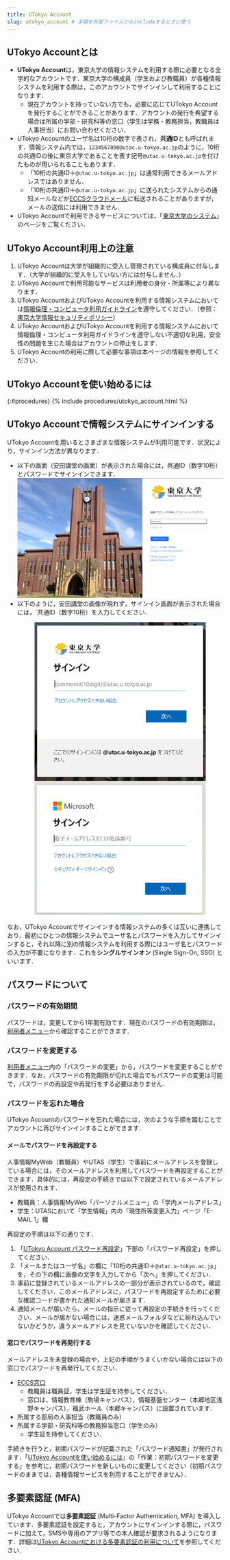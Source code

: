 ```yaml
---
title: UTokyo Account
slug: utokyo_account # 手順を外部ファイルからincludeするときに使う
---
```


## UTokyo Accountとは
- **UTokyo Account**は，東京大学の情報システムを利用する際に必要となる全学的なアカウントです．東京大学の構成員（学生および教職員）が各種情報システムを利用する際は，このアカウントでサインインして利用することになります．
  - 現在アカウントを持っていない方でも，必要に応じてUTokyo Accountを発行することができることがあります．アカウントの発行を希望する場合は所属の学部・研究科等の窓口（学生は学務・教務担当，教職員は人事担当）にお問い合わせください．
- UTokyo Accountのユーザ名は10桁の数字で表され，**共通ID**とも呼ばれます．情報システム内では，`1234567890@utac.u-tokyo.ac.jp`のように，10桁の共通IDの後に東京大学であることを表す記号`@utac.u-tokyo.ac.jp`を付けたものが用いられることもあります．
  - 「10桁の共通ID＋`@utac.u-tokyo.ac.jp`」は通常利用できるメールアドレスではありません．
  - 「10桁の共通ID＋`@utac.u-tokyo.ac.jp`」に送られたシステムからの通知メールなどが[ECCSクラウドメール](/eccs_cloud_email)に転送されることがありますが，メールの送信には利用できません． 
- UTokyo Accountで利用できるサービスについては，「[東京大学のシステム](/systems)」のページをご覧ください．

## UTokyo Account利用上の注意
1. UTokyo Accountは大学が組織的に受入し管理されている構成員に付与します．（大学が組織的に受入をしていない方には付与しません．）
1. UTokyo Accountで利用可能なサービスは利用者の身分・所属等により異なります．
1. UTokyo AccountおよびUTokyo Accountを利用する情報システムにおいては[情報倫理・コンピュータ利用ガイドライン](https://www.u-tokyo.ac.jp/content/400156696.pdf)を遵守してください．（参照：[東京大学情報セキュリティポリシー](https://www.u-tokyo.ac.jp/gen03/public16_j.html)）
1. UTokyo AccountおよびUTokyo Accountを利用する情報システムにおいて情報倫理・コンピュータ利用ガイドラインを遵守しない不適切な利用，安全性の問題を生じた場合はアカウントの停止をします．
1. UTokyo Accountの利用に際して必要な事項は本ページの情報を参照してください．

## UTokyo Accountを使い始めるには
{:#procedures}
{% include procedures/utokyo_account.html %}

## UTokyo Accountで情報システムにサインインする
UTokyo Accountを用いるとさまざまな情報システムが利用可能です．状況により，サインイン方法が異なります．

- 以下の画面（安田講堂の画面）が表示された場合には，共通ID（数字10桁）とパスワードでサインインできます．
![](img/signin-yasuda.png)
- 以下のように，安田講堂の画像が現れず，サインイン画面が表示された場合には，`共通ID（数字10桁）を入力してください．
    <figure class="gallery">
        <img src="img/signin-utac-01.png">
        <img src="img/signin-utac-02.png">
    </figure>

なお，UTokyo Accountでサインインする情報システムの多くは互いに連携しており，最初にひとつの情報システムでユーザ名とパスワードを入力してサインインすると，それ以降に別の情報システムを利用する際にはユーザ名とパスワードの入力が不要になります．これを**シングルサインオン** (Single Sign-On, SSO) といいます．

## パスワードについて
### パスワードの有効期間
パスワードは，変更してから1年間有効です．現在のパスワードの有効期限は，[利用者メニュー](https://utacm.adm.u-tokyo.ac.jp/webmtn/LoginServlet)から確認することができます．

### パスワードを変更する
[利用者メニュー](https://utacm.adm.u-tokyo.ac.jp/webmtn/LoginServlet)内の「パスワードの変更」から，パスワードを変更することができます．なお，パスワードの有効期限が切れた場合でもパスワードの変更は可能で，パスワードの再設定や再発行をする必要はありません．

### パスワードを忘れた場合
UTokyo Accountのパスワードを忘れた場合には，次のような手順を踏むことでアカウントに再びサインインすることができます．

#### メールでパスワードを再設定する
人事情報MyWeb（教職員）やUTAS（学生）で事前にメールアドレスを登録している場合には，そのメールアドレスを利用してパスワードを再設定することができます．具体的には，再設定の手続きでは以下で設定されているメールアドレスが使用されます．

- 教職員：人事情報MyWeb「パーソナルメニュー」の「学内メールアドレス」
- 学生：UTASにおいて「学生情報」内の「現住所等変更入力」ページ「E-MAIL 1」欄

再設定の手順は以下の通りです．

1. 「[UTokyo Account パスワード再設定](https://utacm.adm.u-tokyo.ac.jp/webmtn/multi/jpn/reset.html)」下部の「パスワード再設定」を押してください．
1. 「メールまたはユーザ名」の欄に「10桁の共通ID＋`@utac.u-tokyo.ac.jp`」を，その下の欄に画像の文字を入力してから「次へ」を押してください．
1. 事前に登録されているメールアドレスの一部分が表示されているので，確認してください．このメールアドレスに，パスワードを再設定するために必要な確認コードが書かれた通知メールが届きます．
1. 通知メールが届いたら，メールの指示に従って再設定の手続きを行ってください．メールが届かない場合には，迷惑メールフォルダなどに紛れ込んでいないかどうか，違うメールアドレスを見ていないかを確認してください．

#### 窓口でパスワードを再発行する
メールアドレスを未登録の場合や，上記の手順がうまくいかない場合には以下の窓口でパスワードを再発行してください．

- [ECCS窓口](https://www.ecc.u-tokyo.ac.jp/map.html)
    - 教職員は職員証，学生は学生証を持参してください．
    - 窓口は，情報教育棟（駒場キャンパス），情報基盤センター（本郷地区浅野キャンパス），福武ホール（本郷キャンパス）に設置されています．
- 所属する部局の人事担当（教職員のみ）
- 所属する学部・研究科等の教務担当窓口（学生のみ）
    - 学生証を持参してください．

手続きを行うと，初期パスワードが記載された「パスワード通知書」が発行されます．「[UTokyo Accountを使い始めるには](#procedures)」の「作業：初期パスワードを変更する」を参考に，初期パスワードを新しいものに変更してください（初期パスワードのままでは，各種情報サービスを利用することができません）．

## 多要素認証 (MFA)
UTokyo Accountでは**多要素認証** (Multi-Factor Authentication, MFA) を導入しています．多要素認証を設定すると，アカウントにサインインする際に，パスワードに加えて，SMSや専用のアプリ等での本人確認が要求されるようになります．詳細は[UTokyo Accountにおける多要素認証の利用について](mfa/)を参照してください．

